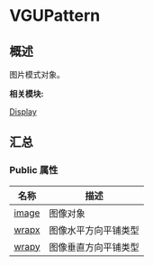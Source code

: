 # VGUPattern


## **概述**

图片模式对象。

**相关模块:**

[Display](_display.md)


## **汇总**


### Public 属性

  | 名称 | 描述 | 
| -------- | -------- |
| [image](_display.md#image) | 图像对象 | 
| [wrapx](_display.md#wrapx) | 图像水平方向平铺类型 | 
| [wrapy](_display.md#wrapy) | 图像垂直方向平铺类型 | 
